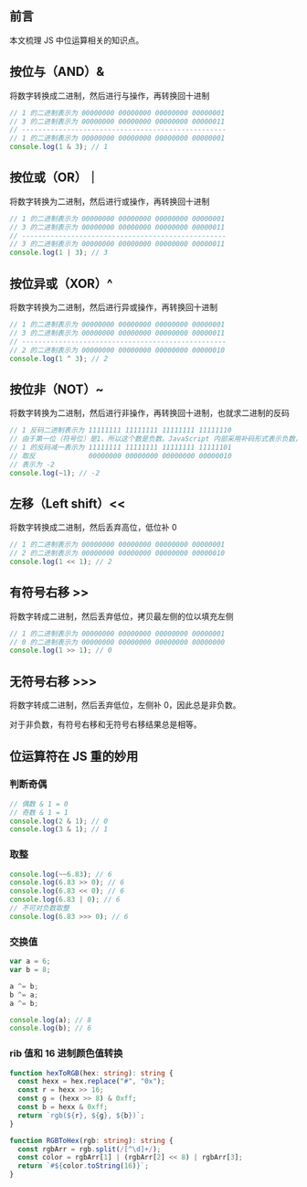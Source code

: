 ## 前言

本文梳理 JS 中位运算相关的知识点。

## 按位与（AND）&

将数字转换成二进制，然后进行与操作，再转换回十进制

```javascript
// 1 的二进制表示为 00000000 00000000 00000000 00000001
// 3 的二进制表示为 00000000 00000000 00000000 00000011
// --------------------------------------------------
// 1 的二进制表示为 00000000 00000000 00000000 00000001
console.log(1 & 3); // 1
```

## 按位或（OR）｜

将数字转换为二进制，然后进行或操作，再转换回十进制

```javascript
// 1 的二进制表示为 00000000 00000000 00000000 00000001
// 3 的二进制表示为 00000000 00000000 00000000 00000011
// --------------------------------------------------
// 3 的二进制表示为 00000000 00000000 00000000 00000011
console.log(1 | 3); // 3
```

## 按位异或（XOR）^

将数字转换为二进制，然后进行异或操作，再转换回十进制

```javascript
// 1 的二进制表示为 00000000 00000000 00000000 00000001
// 3 的二进制表示为 00000000 00000000 00000000 00000011
// --------------------------------------------------
// 2 的二进制表示为 00000000 00000000 00000000 00000010
console.log(1 ^ 3); // 2
```

## 按位非（NOT）~

将数字转换为二进制，然后进行非操作，再转换回十进制，也就求二进制的反码

```javascript
// 1 反码二进制表示为 11111111 11111111 11111111 11111110
// 由于第一位（符号位）是1，所以这个数是负数。JavaScript 内部采用补码形式表示负数，即需要将这个数减去 1，再去一次反，然后加上负号才能得到这个负数对应的十进制数值
// 1 的反码减一表示为 11111111 11111111 11111111 11111101
// 取反             00000000 00000000 00000000 00000010
// 表示为 -2
console.log(~1); // -2
```

## 左移（Left shift）<<

将数字转换成二进制，然后丢弃高位，低位补 0

```javascript
// 1 的二进制表示为 00000000 00000000 00000000 00000001
// 2 的二进制表示为 00000000 00000000 00000000 00000010
console.log(1 << 1); // 2
```

## 有符号右移 >>

将数字转成二进制，然后丢弃低位，拷贝最左侧的位以填充左侧

```javascript
// 1 的二进制表示为 00000000 00000000 00000000 00000001
// 0 的二进制表示为 00000000 00000000 00000000 00000000
console.log(1 >> 1); // 0
```

## 无符号右移 >>>

将数字转成二进制，然后丢弃低位，左侧补 0，因此总是非负数。

对于非负数，有符号右移和无符号右移结果总是相等。

## 位运算符在 JS 重的妙用

### 判断奇偶

```javascript
// 偶数 & 1 = 0
// 奇数 & 1 = 1
console.log(2 & 1); // 0
console.log(3 & 1); // 1
```

### 取整

```javascript
console.log(~~6.83); // 6
console.log(6.83 >> 0); // 6
console.log(6.83 << 0); // 6
console.log(6.83 | 0); // 6
// 不可对负数取整
console.log(6.83 >>> 0); // 6
```

### 交换值

```javascript
var a = 6;
var b = 8;

a ^= b;
b ^= a;
a ^= b;

console.log(a); // 8
console.log(b); // 6
```

### rib 值和 16 进制颜色值转换

```typescript
function hexToRGB(hex: string): string {
  const hexx = hex.replace("#", "0x");
  const r = hexx >> 16;
  const g = (hexx >> 8) & 0xff;
  const b = hexx & 0xff;
  return `rgb(${r}, ${g}, ${b})`;
}

function RGBToHex(rgb: string): string {
  const rgbArr = rgb.split(/[^\d]+/);
  const color = rgbArr[1] | (rgbArr[2] << 8) | rgbArr[3];
  return `#${color.toString(16)}`;
}
```

